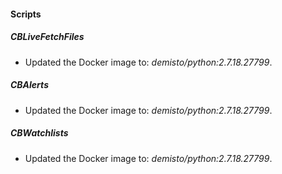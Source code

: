 
#### Scripts
##### CBLiveFetchFiles
- Updated the Docker image to: *demisto/python:2.7.18.27799*.
##### CBAlerts
- Updated the Docker image to: *demisto/python:2.7.18.27799*.
##### CBWatchlists
- Updated the Docker image to: *demisto/python:2.7.18.27799*.